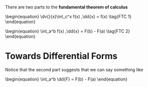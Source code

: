 There are two parts to the **fundamental theorem of calculus**

\begin{equation}
\dv{}{x}\int_c^x f(x) \,\dd{x} = f(x) \tag{FTC 1}
\end{equation}

\begin{equation}
\int_a^b f(x) \,\dd{x} = F(b) - F(a) \tag{FTC 2}
\end{equation}

# Towards Differential Forms

Notice that the second part suggests that we can say something like

\begin{equation}
\int_a^b \dd{F} = F(b) - F(a)
\end{equation}